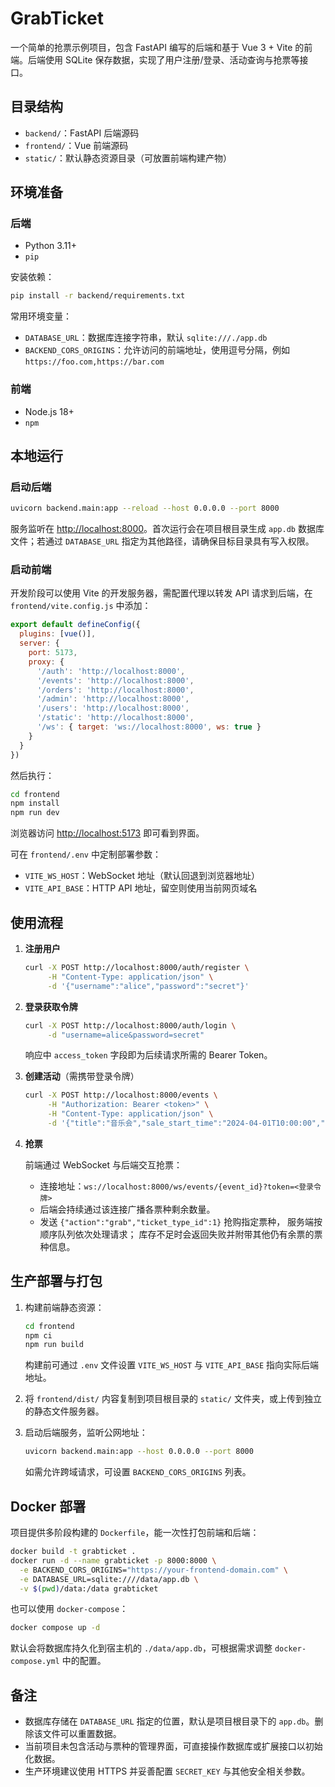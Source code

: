 # GrabTicket

一个简单的抢票示例项目，包含 FastAPI 编写的后端和基于 Vue 3 + Vite 的前端。后端使用 SQLite 保存数据，实现了用户注册/登录、活动查询与抢票等接口。

## 目录结构

- `backend/`：FastAPI 后端源码
- `frontend/`：Vue 前端源码
- `static/`：默认静态资源目录（可放置前端构建产物）

## 环境准备

### 后端

- Python 3.11+
- `pip`

安装依赖：

```bash
pip install -r backend/requirements.txt
```

常用环境变量：

- `DATABASE_URL`：数据库连接字符串，默认 `sqlite:///./app.db`
- `BACKEND_CORS_ORIGINS`：允许访问的前端地址，使用逗号分隔，例如 `https://foo.com,https://bar.com`

### 前端

- Node.js 18+
- `npm`

## 本地运行

### 启动后端

```bash
uvicorn backend.main:app --reload --host 0.0.0.0 --port 8000
```

服务监听在 <http://localhost:8000>。首次运行会在项目根目录生成 `app.db` 数据库文件；若通过 `DATABASE_URL` 指定为其他路径，请确保目标目录具有写入权限。

### 启动前端

开发阶段可以使用 Vite 的开发服务器，需配置代理以转发 API 请求到后端，在 `frontend/vite.config.js` 中添加：

```js
export default defineConfig({
  plugins: [vue()],
  server: {
    port: 5173,
    proxy: {
      '/auth': 'http://localhost:8000',
      '/events': 'http://localhost:8000',
      '/orders': 'http://localhost:8000',
      '/admin': 'http://localhost:8000',
      '/users': 'http://localhost:8000',
      '/static': 'http://localhost:8000',
      '/ws': { target: 'ws://localhost:8000', ws: true }
    }
  }
})
```

然后执行：

```bash
cd frontend
npm install
npm run dev
```

浏览器访问 <http://localhost:5173> 即可看到界面。

可在 `frontend/.env` 中定制部署参数：

- `VITE_WS_HOST`：WebSocket 地址（默认回退到浏览器地址）
- `VITE_API_BASE`：HTTP API 地址，留空则使用当前网页域名

## 使用流程

1. **注册用户**

   ```bash
   curl -X POST http://localhost:8000/auth/register \
        -H "Content-Type: application/json" \
        -d '{"username":"alice","password":"secret"}'
   ```

2. **登录获取令牌**

   ```bash
   curl -X POST http://localhost:8000/auth/login \
        -d "username=alice&password=secret"
   ```

   响应中 `access_token` 字段即为后续请求所需的 Bearer Token。

3. **创建活动**（需携带登录令牌）

   ```bash
   curl -X POST http://localhost:8000/events \
        -H "Authorization: Bearer <token>" \
        -H "Content-Type: application/json" \
        -d '{"title":"音乐会","sale_start_time":"2024-04-01T10:00:00","start_time":"2024-05-01T19:00:00"}'
   ```

4. **抢票**

   前端通过 WebSocket 与后端交互抢票：

   - 连接地址：`ws://localhost:8000/ws/events/{event_id}?token=<登录令牌>`
   - 后端会持续通过该连接广播各票种剩余数量。
   - 发送 `{"action":"grab","ticket_type_id":1}` 抢购指定票种，
     服务端按顺序队列依次处理请求；
     库存不足时会返回失败并附带其他仍有余票的票种信息。

## 生产部署与打包

1. 构建前端静态资源：

   ```bash
   cd frontend
   npm ci
   npm run build
   ```

   构建前可通过 `.env` 文件设置 `VITE_WS_HOST` 与 `VITE_API_BASE` 指向实际后端地址。

2. 将 `frontend/dist/` 内容复制到项目根目录的 `static/` 文件夹，或上传到独立的静态文件服务器。

3. 启动后端服务，监听公网地址：

   ```bash
   uvicorn backend.main:app --host 0.0.0.0 --port 8000
   ```

   如需允许跨域请求，可设置 `BACKEND_CORS_ORIGINS` 列表。

## Docker 部署

项目提供多阶段构建的 `Dockerfile`，能一次性打包前端和后端：

```bash
docker build -t grabticket .
docker run -d --name grabticket -p 8000:8000 \
  -e BACKEND_CORS_ORIGINS="https://your-frontend-domain.com" \
  -e DATABASE_URL=sqlite:////data/app.db \
  -v $(pwd)/data:/data grabticket
```

也可以使用 `docker-compose`：

```bash
docker compose up -d
```

默认会将数据库持久化到宿主机的 `./data/app.db`，可根据需求调整 `docker-compose.yml` 中的配置。

## 备注

- 数据库存储在 `DATABASE_URL` 指定的位置，默认是项目根目录下的 `app.db`。删除该文件可以重置数据。
- 当前项目未包含活动与票种的管理界面，可直接操作数据库或扩展接口以初始化数据。
- 生产环境建议使用 HTTPS 并妥善配置 `SECRET_KEY` 与其他安全相关参数。
